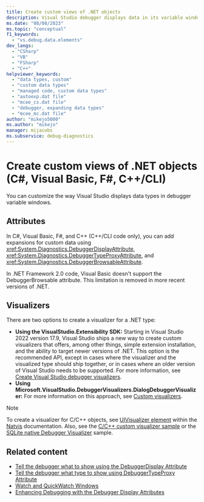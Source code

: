 ```yaml
---
title: Create custom views of .NET objects
description: Visual Studio debugger displays data in its variable windows. Learn to customize how data types—including custom types—are displayed.
ms.date: "08/08/2023"
ms.topic: "conceptual"
f1_keywords:
  - "vs.debug.data.elements"
dev_langs:
  - "CSharp"
  - "VB"
  - "FSharp"
  - "C++"
helpviewer_keywords:
  - "data types, custom"
  - "custom data types"
  - "managed code, custom data types"
  - "autoexp.dat file"
  - "mcee_cs.dat file"
  - "debugger, expanding data types"
  - "mcee_mc.dat file"
author: "mikejo5000"
ms.author: "mikejo"
manager: mijacobs
ms.subservice: debug-diagnostics
---
```


# Create custom views of .NET objects (C#, Visual Basic, F#, C++/CLI)

You can customize the way Visual Studio displays data types in debugger variable windows.

## Attributes

In C#, Visual Basic, F#, and C++ (C++/CLI code only), you can add expansions for custom data using <xref:System.Diagnostics.DebuggerDisplayAttribute>, <xref:System.Diagnostics.DebuggerTypeProxyAttribute>, and <xref:System.Diagnostics.DebuggerBrowsableAttribute>.

In .NET Framework 2.0 code, Visual Basic doesn't support the DebuggerBrowsable attribute. This limitation is removed in more recent versions of .NET.

## Visualizers

There are two options to create a visualizer for a .NET type:

- **Using the VisualStudio.Extensibility SDK:** Starting in Visual Studio 2022 version 17.9, Visual Studio ships a new way to create custom visualizers that offers, among other things, simple extension installation, and the ability to target newer versions of .NET. This option is the recommended API, except in cases where the visualizer and the visualized type should ship together, or in cases where an older version of Visual Studio needs to be supported. For more information, see [Create Visual Studio debugger visualizers](../extensibility/visualstudio.extensibility/debugger-visualizer/debugger-visualizers.md).
- **Using Microsoft.VisualStudio.DebuggerVisualizers.DialogDebuggerVisualizer:** For more information on this approach, see [Custom visualizers](create-custom-visualizers-of-data.md).

> [!NOTE]
> To create a visualizer for C/C++ objects, see [UIVisualizer element](../debugger/create-custom-views-of-native-objects.md#BKMK_UIVisualizer) within the [Natvis](../debugger/create-custom-views-of-native-objects.md) documentation. Also, see the [C/C++ custom visualizer sample](https://github.com/Microsoft/ConcordExtensibilitySamples/tree/main/CppCustomVisualizer) or the [SQLite native Debugger Visualizer](https://github.com/Microsoft/VSSDK-Extensibility-Samples/tree/master/SqliteVisualizer) sample.

## Related content

- [Tell the debugger what to show using the DebuggerDisplay Attribute](../debugger/using-the-debuggerdisplay-attribute.md)
- [Tell the debugger what type to show using DebuggerTypeProxy Attribute](../debugger/using-debuggertypeproxy-attribute.md)
- [Watch and QuickWatch Windows](../debugger/watch-and-quickwatch-windows.md)
- [Enhancing Debugging with the Debugger Display Attributes](/dotnet/framework/debug-trace-profile/enhancing-debugging-with-the-debugger-display-attributes)
